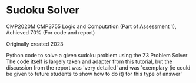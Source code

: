 # Sudoku Solver

CMP2020M CMP3755 Logic and Computation (Part of Assessment 1), Achieved 70% (For code and report)

Originally created 2023

Python code to solve a given sudoku problem using the Z3 Problem Solver
The code itself is largely taken and adapter from [this tutorial](https://www.youtube.com/watch?v=zzQUe5QWad8), but the discussion from the report was 'very detailed' and was 'exemplary (ie could be given to future students to show how to do it) for this type of answer'
